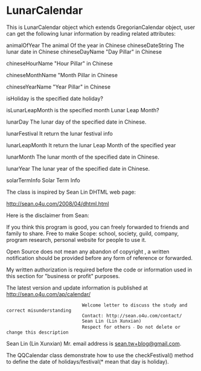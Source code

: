 # LunarCalendar
This is LunarCalendar object which extends GregorianCalendar object, user can get the following lunar information by reading related attributes:

animalOfYear      The animal Of the year in Chinese
chineseDateString The lunar date in Chinese
chineseDayName    "Day Pillar" in Chinese

chineseHourName   "Hour Pillar" in Chinese

chineseMonthName  "Month Pillar in Chinese

chineseYearName   "Year Pillar" in Chinese

isHoliday         is the specified date holiday?        

isLunarLeapMonth  is the specified month Lunar Leap Month?

lunarDay          The lunar day of the specified date in Chinese.         

lunarFestival     It return the lunar festival info   

lunarLeapMonth    It return the lunar Leap Month of the specified year  

lunarMonth        The lunar month of the specified date in Chinese.          

lunarYear         The lunar year of the specified date in Chinese.

solarTermInfo     Solar Term Info    

The class is inspired by Sean Lin DHTML web page:

http://sean.o4u.com/2008/04/dhtml.html

Here is the disclaimer from Sean:

If you think this program is good, you can freely forwarded to friends and family to share. Free to make
Scope: school, society, guild, company, program research, personal website for people to use it.


Open Source does not mean any abandon of copyright , a written notification should be provided before 
any form of reference or forwarded.

My written authorization is required before the code or information used in this section for "business or profit" purposes.

The latest version and update information is published at http://sean.o4u.com/ap/calendar/


                                Welcome letter to discuss the study and correct misunderstanding
                                Contact: http://sean.o4u.com/contact/
                                Sean Lin (Lin Xunxian)
                                Respect for others ‧ Do not delete or change this description

Sean Lin (Lin Xunxian) Mr. email address is sean.tw+blog@gmail.com.

The QQCalendar class demonstrate how to use the checkFestival() method to define the date of holidays/festival(* mean that day is holiday).
